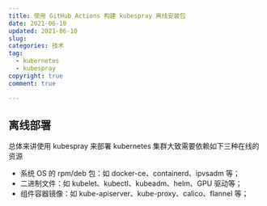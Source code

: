 ```yaml
---
title: 使用 GitHub Actions 构建 kubespray 离线安装包
date: 2021-06-10
updated: 2021-06-10
slug:
categories: 技术
tag:
  - kubernetes
  - kubespray
copyright: true
comment: true

---
```


## 离线部署

总体来讲使用 kubespray 来部署 kubernetes 集群大致需要依赖如下三种在线的资源

- 系统 OS 的 rpm/deb 包：如 docker-ce、containerd、ipvsadm 等；
- 二进制文件：如 kubelet、kubectl、kubeadm、helm、GPU 驱动等；
- 组件容器镜像：如 kube-apiserver、kube-proxy、calico、flannel 等；

